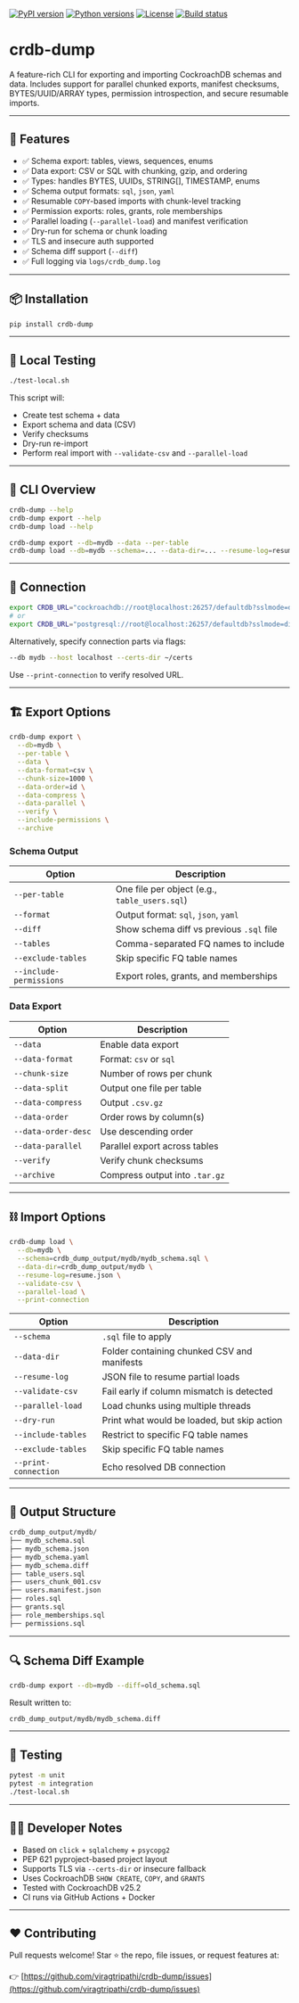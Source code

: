 [![PyPI version](https://img.shields.io/pypi/v/crdb-dump)](https://pypi.org/project/crdb-dump/)
[![Python versions](https://img.shields.io/pypi/pyversions/crdb-dump)](https://pypi.org/project/crdb-dump/)
[![License](https://img.shields.io/pypi/l/crdb-dump)](https://pypi.org/project/crdb-dump/)
[![Build status](https://github.com/viragtripathi/crdb-dump/actions/workflows/python-ci.yml/badge.svg)](https://github.com/viragtripathi/crdb-dump/actions)

# crdb-dump

A feature-rich CLI for exporting and importing CockroachDB schemas and data. Includes support for parallel chunked exports, manifest checksums, BYTES/UUID/ARRAY types, permission introspection, and secure resumable imports.

---

## 🚀 Features

- ✅ Schema export: tables, views, sequences, enums
- ✅ Data export: CSV or SQL with chunking, gzip, and ordering
- ✅ Types: handles BYTES, UUIDs, STRING[], TIMESTAMP, enums
- ✅ Schema output formats: `sql`, `json`, `yaml`
- ✅ Resumable `COPY`-based imports with chunk-level tracking
- ✅ Permission exports: roles, grants, role memberships
- ✅ Parallel loading (`--parallel-load`) and manifest verification
- ✅ Dry-run for schema or chunk loading
- ✅ TLS and insecure auth supported
- ✅ Schema diff support (`--diff`)
- ✅ Full logging via `logs/crdb_dump.log`

---

## 📦 Installation

```bash
pip install crdb-dump
````

---

## 🧪 Local Testing

```bash
./test-local.sh
```

This script will:

* Create test schema + data
* Export schema and data (CSV)
* Verify checksums
* Dry-run re-import
* Perform real import with `--validate-csv` and `--parallel-load`

---

## 🔧 CLI Overview

```bash
crdb-dump --help
crdb-dump export --help
crdb-dump load --help
```

```bash
crdb-dump export --db=mydb --data --per-table
crdb-dump load --db=mydb --schema=... --data-dir=... --resume-log=resume.json
```

---

## 🔐 Connection

```bash
export CRDB_URL="cockroachdb://root@localhost:26257/defaultdb?sslmode=disable"
# or
export CRDB_URL="postgresql://root@localhost:26257/defaultdb?sslmode=disable"
```

Alternatively, specify connection parts via flags:

```bash
--db mydb --host localhost --certs-dir ~/certs
```

Use `--print-connection` to verify resolved URL.

---

## 🏗 Export Options

```bash
crdb-dump export \
  --db=mydb \
  --per-table \
  --data \
  --data-format=csv \
  --chunk-size=1000 \
  --data-order=id \
  --data-compress \
  --data-parallel \
  --verify \
  --include-permissions \
  --archive
```

### Schema Output

| Option                  | Description                                   |
| ----------------------- | --------------------------------------------- |
| `--per-table`           | One file per object (e.g., `table_users.sql`) |
| `--format`              | Output format: `sql`, `json`, `yaml`          |
| `--diff`                | Show schema diff vs previous `.sql` file      |
| `--tables`              | Comma-separated FQ names to include           |
| `--exclude-tables`      | Skip specific FQ table names                  |
| `--include-permissions` | Export roles, grants, and memberships         |

### Data Export

| Option              | Description                    |
| ------------------- | ------------------------------ |
| `--data`            | Enable data export             |
| `--data-format`     | Format: `csv` or `sql`         |
| `--chunk-size`      | Number of rows per chunk       |
| `--data-split`      | Output one file per table      |
| `--data-compress`   | Output `.csv.gz`               |
| `--data-order`      | Order rows by column(s)        |
| `--data-order-desc` | Use descending order           |
| `--data-parallel`   | Parallel export across tables  |
| `--verify`          | Verify chunk checksums         |
| `--archive`         | Compress output into `.tar.gz` |

---

## ⛓ Import Options

```bash
crdb-dump load \
  --db=mydb \
  --schema=crdb_dump_output/mydb/mydb_schema.sql \
  --data-dir=crdb_dump_output/mydb \
  --resume-log=resume.json \
  --validate-csv \
  --parallel-load \
  --print-connection
```

| Option               | Description                                 |
| -------------------- | ------------------------------------------- |
| `--schema`           | `.sql` file to apply                        |
| `--data-dir`         | Folder containing chunked CSV and manifests |
| `--resume-log`       | JSON file to resume partial loads           |
| `--validate-csv`     | Fail early if column mismatch is detected   |
| `--parallel-load`    | Load chunks using multiple threads          |
| `--dry-run`          | Print what would be loaded, but skip action |
| `--include-tables`   | Restrict to specific FQ table names         |
| `--exclude-tables`   | Skip specific FQ table names                |
| `--print-connection` | Echo resolved DB connection                 |

---

## 📂 Output Structure

```bash
crdb_dump_output/mydb/
├── mydb_schema.sql
├── mydb_schema.json
├── mydb_schema.yaml
├── mydb_schema.diff
├── table_users.sql
├── users_chunk_001.csv
├── users.manifest.json
├── roles.sql
├── grants.sql
├── role_memberships.sql
├── permissions.sql
```

---

## 🔍 Schema Diff Example

```bash
crdb-dump export --db=mydb --diff=old_schema.sql
```

Result written to:

```
crdb_dump_output/mydb/mydb_schema.diff
```

---

## 🧪 Testing

```bash
pytest -m unit
pytest -m integration
./test-local.sh
```

---

## 🧑‍💻 Developer Notes

* Based on `click` + `sqlalchemy` + `psycopg2`
* PEP 621 pyproject-based project layout
* Supports TLS via `--certs-dir` or insecure fallback
* Uses CockroachDB `SHOW CREATE`, `COPY`, and `GRANTS`
* Tested with CockroachDB v25.2
* CI runs via GitHub Actions + Docker

---

## ❤️ Contributing

Pull requests welcome! Star ⭐ the repo, file issues, or request features at:

👉 [https://github.com/viragtripathi/crdb-dump/issues](https://github.com/viragtripathi/crdb-dump/issues)
